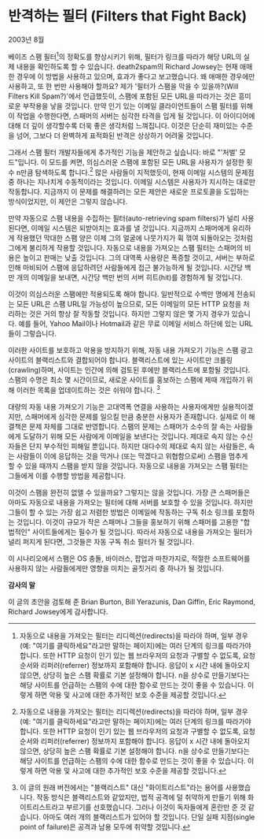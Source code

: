 # 반격하는 필터 (Filters that Fight Back)

2003년 8월

베이즈 스팸 필터[^1]의 정확도를 향상시키기 위해, 필터가 링크를 따라가 해당 URL의 실제 내용을 확인하도록 할 수 있습니다. death2spam의 Richard Jowsey는 현재 애매한 경우에 이 방법을 사용하고 있으며, 효과가 좋다고 보고했습니다. 왜 애매한 경우에만 사용하고, 또 한 번만 사용해야 할까요? 제가 '필터가 스팸을 막을 수 있을까?(Will Filters Kill Spam?)'에서 언급했듯이, 스팸에 포함된 모든 URL을 따라가는 것은 흥미로운 부작용을 낳을 것입니다. 만약 인기 있는 이메일 클라이언트들이 스팸 필터를 위해 이 작업을 수행한다면, 스패머의 서버는 심각한 타격을 입게 될 것입니다. 이 아이디어에 대해 더 깊이 생각할수록 더욱 좋은 생각처럼 느껴집니다. 이것은 단순히 재미있는 수준을 넘어, 그보다 더 완벽하게 표적화된 반격은 상상하기 어려울 것입니다.

그래서 스팸 필터 개발자들에게 추가적인 기능을 제안하고 싶습니다: 바로 "'처벌' 모드"입니다. 이 모드를 켜면, 의심스러운 스팸에 포함된 모든 URL을 사용자가 설정한 횟수 n만큼 탐색하도록 합니다.[^1] 많은 사람들이 지적했듯이, 현재 이메일 시스템의 문제점 중 하나는 지나치게 수동적이라는 것입니다. 이메일 시스템은 사용자가 지시하는 대로만 작동합니다. 지금까지 이 문제를 해결하려는 모든 제안은 새로운 프로토콜을 도입하는 방식이었지만, 이 제안은 그렇지 않습니다.

만약 자동으로 스팸 내용을 수집하는 필터(auto-retrieving spam filters)가 널리 사용된다면, 이메일 시스템은 되받아치는 효과를 낼 것입니다. 지금까지 스패머에게 유리하게 작용했던 막대한 스팸 양은 이제 그의 얼굴에 나뭇가지가 휙 꺾여 되돌아오는 것처럼 그에게 불리하게 작용할 것입니다. 자동으로 내용을 가져오는 스팸 필터는 스패머의 비용은 높이고 판매는 낮출 것입니다. 그의 대역폭 사용량은 폭증할 것이고, 서버는 부하로 인해 마비되어 스팸에 응답하려던 사람들에게 접근 불가능하게 될 것입니다. 시간당 백만 개의 이메일을 보내면, 시간당 백만 번의 서버 히트(hit)를 경험하게 될 것입니다.

이것이 의심스러운 스팸에만 적용되도록 해야 합니다. 일반적으로 수백만 명에게 전송되는 모든 URL은 스팸 URL일 가능성이 높으므로, 모든 이메일의 모든 HTTP 요청을 처리하는 것은 거의 항상 잘 작동할 것입니다. 하지만 그렇지 않은 몇 가지 경우가 있습니다. 예를 들어, Yahoo Mail이나 Hotmail과 같은 무료 이메일 서비스 하단에 있는 URL들이 그렇습니다.

이러한 사이트를 보호하고 악용을 방지하기 위해, 자동 내용 가져오기 기능은 스팸 광고 사이트의 블랙리스트와 결합되어야 합니다. 블랙리스트에 있는 사이트만 크롤링(crawling)하며, 사이트는 인간에 의해 검토된 후에만 블랙리스트에 포함될 것입니다. 스팸의 수명은 최소 몇 시간이므로, 새로운 사이트를 홍보하는 스팸에 제때 개입하기 위해 이러한 목록을 업데이트하는 것은 쉬워야 합니다. [^2]

대량의 자동 내용 가져오기 기능은 고대역폭 연결을 사용하는 사용자에게만 실용적이겠지만, 스패머에게 심각한 문제를 일으킬 만큼 충분한 사용자가 존재합니다. 실제로 이 해결책은 문제 자체를 그대로 반영합니다. 스팸의 문제는 스패머가 소수의 잘 속는 사람들에게 도달하기 위해 모든 사람에게 이메일을 보낸다는 것입니다. 제대로 속지 않는 수신자들은 단지 부수적인 피해일 뿐입니다. 하지만 대다수의 제대로 속지 않는 사람들은, 속는 사람들이 이에 응답하는 것을 막거나 (또는 막겠다고 위협함으로써) 스팸을 멈추게 할 수 있을 때까지 스팸을 받지 않을 것입니다. 자동으로 내용을 가져오는 스팸 필터는 그들에게 이를 수행할 방법을 제공합니다.

이것이 스팸을 완전히 없앨 수 있을까요? 그렇지는 않을 것입니다. 가장 큰 스패머들은 아마도 자동으로 내용을 가져오는 필터에 대해 서버를 보호할 수 있을 것입니다. 하지만 그들이 할 수 있는 가장 쉽고 저렴한 방법은 이메일에 작동하는 구독 취소 링크를 포함하는 것입니다. 이것이 규모가 작은 스패머나 그들을 홍보하기 위해 스패머를 고용한 "합법적인" 사이트들에게는 필수가 될 것입니다. 따라서 자동으로 내용을 가져오는 필터가 널리 퍼지게 된다면, 그것들은 자동 구독 취소 필터가 될 것입니다.

이 시나리오에서 스팸은 OS 충돌, 바이러스, 팝업과 마찬가지로, 적절한 소프트웨어를 사용하지 않는 사람들에게만 영향을 미치는 골칫거리 중 하나가 될 것입니다.

**감사의 말**

이 글의 초안을 검토해 준 Brian Burton, Bill Yerazunis, Dan Giffin, Eric Raymond, Richard Jowsey에게 감사합니다.

[^1]: 자동으로 내용을 가져오는 필터는 리디렉션(redirects)을 따라야 하며, 일부 경우(예: "여기를 클릭하세요"라고만 말하는 페이지)에는 여러 단계의 링크를 따라가야 합니다. 또한 HTTP 요청이 인기 있는 웹 브라우저의 요청과 구별할 수 없도록, 요청 순서와 리퍼러(referrer) 정보까지 포함해야 합니다. 응답이 x 시간 내에 돌아오지 않으면, 상당히 높은 스팸 확률로 기본 설정해야 합니다. n을 상수로 만들기보다는 해당 사이트를 언급하는 스팸의 수에 대한 함수로 만드는 것이 좋을 수 있습니다. 이렇게 하면 악용 및 사고에 대한 추가적인 보호 수준을 제공할 것입니다.
[^2]: 이 글의 원래 버전에서는 "블랙리스트" 대신 "화이트리스트"라는 용어를 사용했습니다. 작동 방식은 블랙리스트와 같았지만, 법적 공격에 덜 취약하게 만들기 위해 화이트리스트라고 부르기를 선호했습니다. 그러나 이것이 독자들에게 혼란만 준 것 같습니다. 아마도 여러 개의 블랙리스트가 있어야 할 것입니다. 단일 실패 지점(single point of failure)은 공격과 남용 모두에 취약할 것입니다.